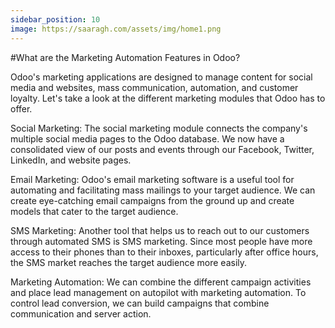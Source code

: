 ```yaml
---
sidebar_position: 10
image: https://saaragh.com/assets/img/home1.png
---
```


#What are the Marketing Automation Features in Odoo?

Odoo's marketing applications are designed to manage content for social media and websites, mass communication, automation, and customer loyalty.
Let's take a look at the different marketing modules that Odoo has to offer.

Social Marketing:
The social marketing module connects the company's multiple social media pages to the Odoo database. We now have a consolidated view of our posts and events through our Facebook, Twitter, LinkedIn, and website pages.

Email Marketing:
Odoo's email marketing software is a useful tool for automating and facilitating mass mailings to your target audience. We can create eye-catching email campaigns from the ground up and create models that cater to the target audience.

SMS Marketing:
Another tool that helps us to reach out to our customers through automated SMS is SMS marketing. Since most people have more access to their phones than to their inboxes, particularly after office hours, the SMS market reaches the target audience more easily.

Marketing Automation:
We can combine the different campaign activities and place lead management on autopilot with marketing automation. To control lead conversion, we can build campaigns that combine communication and server action.

